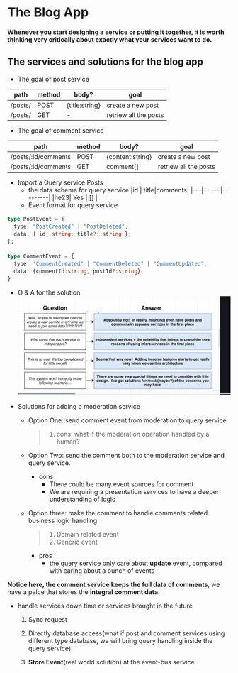 # The Blog App

**Whenever you start designing a service or putting it together, it is worth thinking very critically about exactly what your services want to do.**

## The services and solutions for the blog app

- The goal of post service

| path    | method | body?          | goal                  |
| ------- | ------ | -------------- | --------------------- |
| /posts/ | POST   | {title:string} | create a new post     |
| /posts/ | GET    | -              | retriew all the posts |

- The goal of comment service

| path                | method | body?            | goal                  |
| ------------------- | ------ | ---------------- | --------------------- |
| /posts/:id/comments | POST   | {content:string} | create a new post     |
| /posts/:id/comments | GET    | comment[]        | retriew all the posts |

- Import a Query service Posts
  - the data schema for query service
    |id | title|comments|
    |---|------|---------|
    |he23| Yes | [] |
  - Event format for query service

```ts
type PostEvent = {
  type: "PostCreated" | "PostDeleted";
  data: { id: string; title?: string };
};

type CommentEvent = {
  type: 'CommentCreated" | "CommentDeleted" | "CommentUpdated",
  data: {commentId:string, postId?:string}
}
```

- Q & A for the solution
  ![qa](./imgs/section2.qa.png)

- Solutions for adding a moderation service

  - Option One: send comment event from moderation to query service
    > 1.  cons: what if the moderation operation handled by a human?
  - Option Two: send the comment both to the moderation service and query service.

    - cons
      - There could be many event sources for comment
      - We are requiring a presentation services to have a deeper understanding of logic

  - Option three:
    make the comment to handle comments related business logic handling
    > 1.  Domain related event
    > 2.  Generic event
    - pros
      - the query service only care about **update** event, compared with caring about a bunch of events

**Notice here, the comment service keeps the full data of comments**, we have a palce that stores the **integral comment data**.

- handle services down time or services brought in the future

  1.  Sync request
  2.  Directly database access(what if post and comment services using different type database, we will bring query handling inside the query service)

  3.  **Store Event**(real world solution) at the event-bus service
